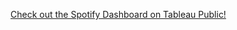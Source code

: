 <a href="https://public.tableau.com/views/Spotifywithfeedback/Main?:language=en-US&:display_count=n&:origin=viz_share_link">Check out the Spotify Dashboard on Tableau Public!</a>
